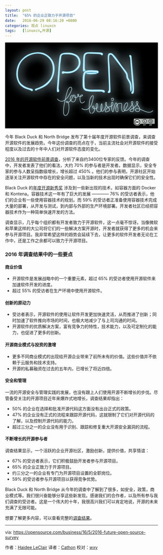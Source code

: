 ```yaml
---
layout: post
title:	"65% 的企业正致力于开源项目"
date:	2016-06-29 08:16:20 +0800 
categories:	观点 linuxcn 
tags:	[linuxcn,开源]
---
```



![](/Asserts/Images/album/201606/29/081623demaoz8qsktzncq5.png)


今年 Black Duck 和 North Bridge 发布了第十届年度开源软件前景调查，来调查开源软件的发展趋势。今年这份调查的亮点在于，当前主流社会对开源软件的接受程度以及过去的十年中人们对开源软件态度的变化。


[2016 年的开源软件前景调查](http://www.slideshare.net/blackducksoftware/2016-future-of-open-source-survey-results)，分析了来自约3400位专家的反馈。今年的调查中，开发者发表了他们的看法，大约 70% 的参与者是开发者。数据显示，安全专家的参与人数呈指数级增长，增长超过 450% 。他们的参与表明，开源社区开始逐渐关注开源软件中存在的安全问题，以及当新的技术出现时确保它们的安全性。


Black Duck 的[年度开源新秀奖](https://info.blackducksoftware.com/OpenSourceRookies2015.html) 涉及到一些新出现的技术，如容器方面的 Docker 和 Kontena。容器技术这一年有了巨大的发展 ———— 76% 的受访者表示，他们的企业有一些使用容器技术的规划。而 59% 的受访者正准备使用容器技术完成大量的部署，从开发与测试，到内部与外部的生产环境部署。开发者社区已经把容器技术作为一种简单快速开发的方法。


调查显示，几乎每个组织都有开发者致力于开源软件，这一点毫不惊讶。当像微软和苹果这样的大公司将它们的一些解决方案开源时，开发者就获得了更多的机会来参与开源项目。我非常希望这样的趋势会延续下去，让更多的软件开发者无论在工作中，还是工作之余都可以致力于开源项目。


### 2016 年调查结果中的一些要点


#### 商业价值


* 开源软件是发展战略中的一个重要元素，超过 65% 的受访者使用开源软件来加速软件开发的进度。
* 超过 55% 的受访者在生产环境中使用开源软件。


#### 创新的原动力


* 受访者表示，开源软件的使用让软件开发更加快速灵活，从而推进了创新；同时加速了软件推向市场的时间，也极大地减少了与上司沟通的时间。
* 开源软件的优质解决方案，富有竞争力的特性，技术能力，以及可定制化的能力，也促进了更多的创新。


#### 开源商业模式与投资的激增


* 更多不同商业模式的出现给开源企业带来了前所未有的价值。这些价值并不依赖于云服务和技术支持。
* 开源的私募融资在过去的五年内，已增长了将近四倍。


#### 安全和管理


一流的开源安全与管理实践的发展，也没有跟上人们使用开源不断增长的步伐。尽管备受关注的开源项目近年来爆炸式地增长，调查结果却指出：


* 50% 的企业在选择和批准开源代码这方面没有出台正式的政策。
* 47% 的企业没有正式的流程来跟踪开源代码，这就限制了它们对开源代码的了解，以及控制开源代码的能力。
* 超过三分之一的企业没有用于识别、跟踪和修复重大开源安全漏洞的流程。


#### 不断增长的开源参与者


调查结果显示，一个活跃的企业开源社区，激励创新，提供价值，共享情谊：


* 67% 的受访者表示，它们积极鼓励开发者参与开源项目。
* 65% 的企业正致力于开源项目。
* 约三分之一的企业有专门为开源项目设置的全职岗位。
* 59% 的受访者参与开源项目以获得竞争优势。


Black Duck 和 North Bridge 从今年的调查中了解到了很多，如安全，政策，商业模式等。我们很兴奋能够分享这些新发现。感谢我们的合作者，以及所有参与我们调查的受访者。这是一个伟大的十年，我很高兴我们可以肯定地说，开源的未来充满了无限可能。


想要了解更多内容，可以查看完整的[调查结果](http://www.slideshare.net/blackducksoftware/2016-future-of-open-source-survey-results%C2%A0)。




---


via: <https://opensource.com/business/16/5/2016-future-open-source-survey>


作者：[Haidee LeClair](https://opensource.com/users/blackduck2016) 译者：[Cathon](https://github.com/Cathon) 校对：[wxy](https://github.com/wxy)
